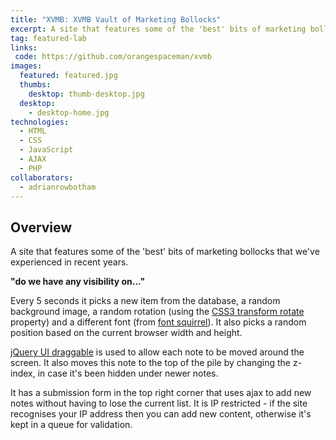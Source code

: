 ```yaml
---
title: "XVMB: XVMB Vault of Marketing Bollocks"
excerpt: A site that features some of the 'best' bits of marketing bollocks that we've experienced in recent years.
tag: featured-lab
links:
 code: https://github.com/orangespaceman/xvmb
images:
  featured: featured.jpg
  thumbs:
    desktop: thumb-desktop.jpg
  desktop:
    - desktop-home.jpg
technologies:
  - HTML
  - CSS
  - JavaScript
  - AJAX
  - PHP
collaborators:
  - adrianrowbotham
---
```


## Overview

A site that features some of the 'best' bits of marketing bollocks that we've experienced in recent years.

**"do we have any visibility on&hellip;"**

Every 5 seconds it picks a new item from the database, a random background image, a random rotation (using the [CSS3 transform rotate](https://developer.mozilla.org/en/CSS/-moz-transform) property) and a different font (from [font squirrel](http://www.fontsquirrel.com/)). It also picks a random position based on the current browser width and height.

[jQuery UI draggable](http://jqueryui.com/demos/draggable/) is used to allow each note to be moved around the screen.  It also moves this note to the top of the pile by changing the z-index, in case it's been hidden under newer notes.

It has a submission form in the top right corner that uses ajax to add new notes without having to lose the current list.  It is IP restricted - if the site recognises your IP address then you can add new content, otherwise it's kept in a queue for validation.

